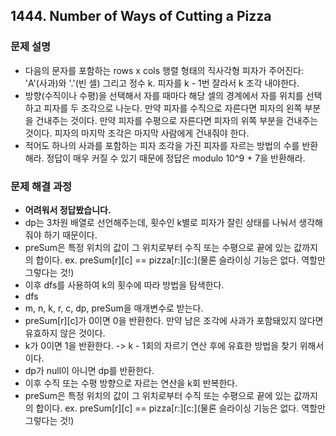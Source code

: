 ## 1444. Number of Ways of Cutting a Pizza
### 문제 설명
- 다음의 문자를 포함하는 rows x cols 행렬 형태의 직사각형 피자가 주어진다: 'A'(사과)와 '.'(빈 셀) 그리고 정수 k. 피자를 k - 1번 잘라서 k 조각 내야한다.
- 방향(수직이나 수평)을 선택해서 자를 때마다 해당 셀의 경계에서 자를 위치를 선택하고 피자를 두 조각으로 나눈다. 만약 피자를 수직으로 자른다면 피자의 왼쪽 부분을 건내주는 것이다. 만약 피자를 수평으로 자른다면 피자의 위쪽 부분을 건내주는 것이다. 피자의 마지막 조각은 마지막 사람에게 건내줘야 한다.
- 적어도 하나의 사과를 포함하는 피자 조각을 가진 피자를 자르는 방법의 수를 반환해라. 정답이 매우 커질 수 있기 때문에 정답은 modulo 10^9 + 7을 반환해라.
​
### 문제 해결 과정
- **어려워서 정답봤습니다.**
- dp는 3차원 배열로 선언해주는데, 횟수인 k별로 피자가 잘린 상태를 나눠서 생각해줘야 하기 때문이다.
- preSum은 특정 위치의 값이 그 위치로부터 수직 또는 수평으로 끝에 있는 값까지의 합이다. ex. preSum[r][c] == pizza[r:][c:](물론 슬라이싱 기능은 없다. 역할만 그렇다는 것!)
- 이후 dfs를 사용하여 k의 횟수에 따라 방법을 탐색한다.
- dfs
- m, n, k, r, c, dp, preSum을 매개변수로 받는다.
- preSum[r][c]가 0이면 0을 반환한다. 만약 남은 조각에 사과가 포함돼있지 않다면 유효하지 않은 것이다.
- k가 0이면 1을 반환한다. -> k - 1회의 자르기 연산 후에 유효한 방법을 찾기 위해서이다.
- dp가 null이 아니면 dp를 반환한다.
- 이후 수직 또는 수평 방향으로 자르는 연산을 k회 반복한다.
- preSum은 특정 위치의 값이 그 위치로부터 수직 또는 수평으로 끝에 있는 값까지의 합이다. ex. preSum[r][c] == pizza[r:][c:](물론 슬라이싱 기능은 없다. 역할만 그렇다는 것!)